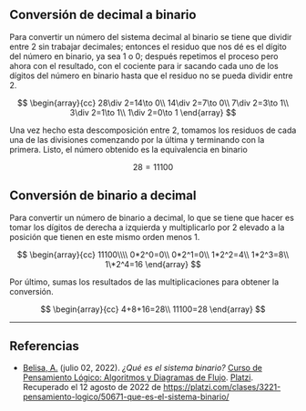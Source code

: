 ## Conversión de decimal a binario

Para convertir un número del sistema decimal al binario se tiene que dividir entre 2 sin trabajar decimales; entonces el residuo que nos dé es el dígito del número en binario, ya sea 1 o 0; después repetimos el proceso pero ahora con el resultado, con el cociente para ir sacando cada uno de los dígitos del número en binario hasta que el residuo no se pueda dividir entre 2.

$$
\begin{array}{cc}
 28\div 2=14\to 0\\
 14\div 2=7\to 0\\
 7\div 2=3\to 1\\
 3\div 2=1\to 1\\
 1\div 2=0\to 1
\end{array}
$$

Una vez hecho esta descomposición entre 2, tomamos los residuos de cada una de las divisiones comenzando por la última y terminando con la primera. Listo, el número obtenido es la equivalencia en binario

$$28=11100$$

## Conversión de binario a decimal

Para convertir un número de binario a decimal, lo que se tiene que hacer es tomar los dígitos de derecha a izquierda y multiplicarlo por 2 elevado a la posición que tienen en este mismo orden menos 1.

$$
\begin{array}{cc}
 11100\\\\
 0*2^0=0\\
 0*2^1=0\\
 1*2^2=4\\
 1*2^3=8\\
 1\*2^4=16
\end{array}
$$

Por último, sumas los resultados de las multiplicaciones para obtener la conversión.

$$
\begin{array}{cc}
 4+8+16=28\\
 11100=28
\end{array}
$$

<div style="page-break-after: always;"></div>

---

## Referencias

- [Belisa, A.](https://platzi.com/profesores/anabelisam_/)
  (julio 02, 2022).
  _¿Qué es el sistema binario?_
  [Curso de Pensamiento Lógico: Algoritmos y Diagramas de Flujo](https://platzi.com/cursos/pensamiento-logico/).
  [Platzi](https://platzi.com/home).
  Recuperado el 12 agosto de 2022 de
  <https://platzi.com/clases/3221-pensamiento-logico/50671-que-es-el-sistema-binario/>
